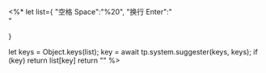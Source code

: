 <%*
let list={
	"空格 Space":"%20",
	"换行 Enter":"</br>"
	
}

let keys = Object.keys(list);
key = await tp.system.suggester(keys, keys);
if (key) return list[key]
return ""
%>

